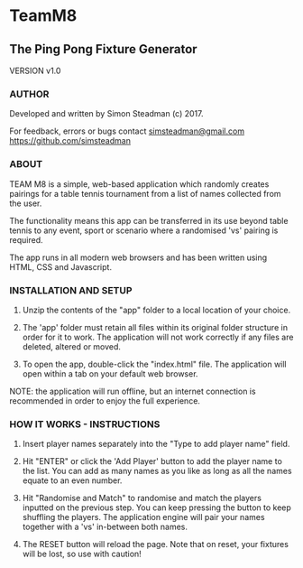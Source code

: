 # TeamM8
## The Ping Pong Fixture Generator 

VERSION v1.0


### AUTHOR ###

Developed and written by Simon Steadman (c) 2017. 

For feedback, errors or bugs contact simsteadman@gmail.com
https://github.com/simsteadman


### ABOUT ###
 
TEAM M8 is a simple, web-based application which randomly creates pairings for a table tennis tournament from a list of names collected from the user.

The functionality means this app can be transferred in its use beyond table tennis to any event, sport or scenario where a randomised 'vs' pairing is required. 

The app runs in all modern web browsers and has been written using HTML, CSS and Javascript. 
 

### INSTALLATION AND SETUP ###

1. Unzip the contents of the "app" folder to a local location of your choice.

2. The 'app' folder must retain all files within its original folder structure in order for it to work. The application will not work correctly if any files are deleted, altered or moved.  

3. To open the app, double-click the "index.html" file. The application will open within a tab on your default web browser. 

NOTE: the application will run offline, but an internet connection is recommended in order to enjoy the full experience. 



### HOW IT WORKS - INSTRUCTIONS 

1. Insert player names separately into the "Type to add player name" field. 

2. Hit "ENTER" or click the 'Add Player' button to add the player name to the list. 
You can add as many names as you like as long as all the names equate to an even number. 

3. Hit "Randomise and Match" to randomise and match the players inputted on the previous step. You can keep pressing the button to keep shuffling the players. The application engine will pair your names together with a 'vs' in-between both names. 

4. The RESET button will reload the page. Note that on reset, your fixtures will be lost, so use with caution!  




